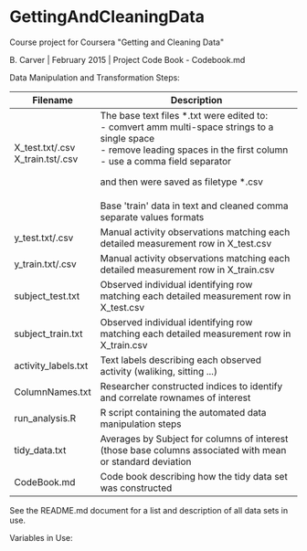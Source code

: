 # GettingAndCleaningData
Course project for Coursera "Getting and Cleaning Data" 

B. Carver | February 2015  |  Project Code Book - Codebook.md

Data Manipulation and Transformation Steps:

| Filename  | Description | 
| ------------- | ------------- |
| X_test.txt/.csv<br>X_train.tst/.csv  | The base text files *.txt were edited to:<br>- comvert amm multi-space strings to a single space <br> - remove leading spaces in the first column<br>- use a comma field separator<p>and then were saved as filetype *.csv| 
|  | Base 'train' data in text and cleaned comma separate values formats  |
| y_test.txt/.csv  | Manual activity observations matching each detailed measurement row in X_test.csv |
| y_train.txt/.csv  | Manual activity observations matching each detailed measurement row in X_train.csv |
| subject_test.txt  | Observed individual identifying row matching each detailed measurement row in X_test.csv   |
| subject_train.txt  | Observed individual identifying row matching each detailed measurement row in X_train.csv   |
| activity_labels.txt | Text labels describing each observed activity (waliking, sitting ...) |
| ColumnNames.txt  | Researcher constructed indices to identify and correlate rownames of interest |
| run_analysis.R  | R script containing the automated data manipulation steps | 
| tidy_data.txt  | Averages by Subject for columns of interest (those base columns associated with mean or standard deviation |
| CodeBook.md  | Code book describing how the tidy data set was constructed |

See the README.md document for a list and description of all data sets in use.

Variables in Use:


